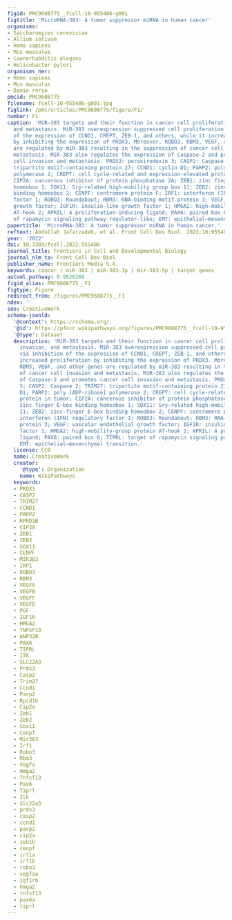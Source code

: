 ```yaml
---
figid: PMC9608775__fcell-10-955486-g001
figtitle: 'MicroRNA-383: A tumor suppressor miRNA in human cancer'
organisms:
- Saccharomyces cerevisiae
- Allium sativum
- Homo sapiens
- Mus musculus
- Caenorhabditis elegans
- Helicobacter pylori
organisms_ner:
- Homo sapiens
- Mus musculus
- Danio rerio
pmcid: PMC9608775
filename: fcell-10-955486-g001.jpg
figlink: /pmc/articles/PMC9608775/figure/F1/
number: F1
caption: 'MiR-383 targets and their function in cancer cell proliferation, EMT, invasion,
  and metastasis. MiR-383 overexpression suppressed cell proliferation via inhibition
  of the expression of CCND1, CREPT, ZEB-1, and others, while it increased proliferation
  by inhibiting the expression of PRDX3. Moreover, ROBO3, RBM3, VEGF, and other genes
  are regulated by miR-383 resulting in the suppression of cancer cell invasion and
  metastasis. MiR-383 also regulates the expression of Caspase-2 and promotes cancer
  cell invasion and metastasis. PRDX3: peroxiredoxin 3; CASP2: Caspase 2; TRIM27:
  tripartite motif-containing protein 27; CCND1: cyclin D1; PARP2: poly [ADP-ribose]
  polymerase 2; CREPT: cell cycle-related and expression-elevated protein in tumor;
  CIP2A: cancerous inhibitor of protein phosphatase 2A; ZEB1: zinc finger E-box binding
  homeobox 1; SOX11: Sry-related high-mobility group box 11; ZEB2: zinc-finger E-box
  binding homeobox 2; CENPF: centromere protein F; IRF1: interferon (IFN) regulatory
  factor 1; ROBO3: Roundabout; RBM3: RNA-binding motif protein 3; VEGF: vascular endothelial
  growth factor; IGF1R: insulin-like growth factor 1; HMGA2: high-mobility-group protein
  AT-hook 2; APRIL: A proliferation-inducing ligand; PAX6: paired box 6; TIPRL: target
  of rapamycin signaling pathway regulator-like; EMT: epithelial–mesenchymal transition.'
papertitle: 'MicroRNA-383: A tumor suppressor miRNA in human cancer.'
reftext: Abdollah Jafarzadeh, et al. Front Cell Dev Biol. 2022;10:955486.
year: '2022'
doi: 10.3389/fcell.2022.955486
journal_title: Frontiers in Cell and Developmental Biology
journal_nlm_ta: Front Cell Dev Biol
publisher_name: Frontiers Media S.A.
keywords: cancer | miR-383 | miR-383-3p | mir-383-5p | target genes
automl_pathway: 0.9526269
figid_alias: PMC9608775__F1
figtype: Figure
redirect_from: /figures/PMC9608775__F1
ndex: ''
seo: CreativeWork
schema-jsonld:
  '@context': https://schema.org/
  '@id': https://pfocr.wikipathways.org/figures/PMC9608775__fcell-10-955486-g001.html
  '@type': Dataset
  description: 'MiR-383 targets and their function in cancer cell proliferation, EMT,
    invasion, and metastasis. MiR-383 overexpression suppressed cell proliferation
    via inhibition of the expression of CCND1, CREPT, ZEB-1, and others, while it
    increased proliferation by inhibiting the expression of PRDX3. Moreover, ROBO3,
    RBM3, VEGF, and other genes are regulated by miR-383 resulting in the suppression
    of cancer cell invasion and metastasis. MiR-383 also regulates the expression
    of Caspase-2 and promotes cancer cell invasion and metastasis. PRDX3: peroxiredoxin
    3; CASP2: Caspase 2; TRIM27: tripartite motif-containing protein 27; CCND1: cyclin
    D1; PARP2: poly [ADP-ribose] polymerase 2; CREPT: cell cycle-related and expression-elevated
    protein in tumor; CIP2A: cancerous inhibitor of protein phosphatase 2A; ZEB1:
    zinc finger E-box binding homeobox 1; SOX11: Sry-related high-mobility group box
    11; ZEB2: zinc-finger E-box binding homeobox 2; CENPF: centromere protein F; IRF1:
    interferon (IFN) regulatory factor 1; ROBO3: Roundabout; RBM3: RNA-binding motif
    protein 3; VEGF: vascular endothelial growth factor; IGF1R: insulin-like growth
    factor 1; HMGA2: high-mobility-group protein AT-hook 2; APRIL: A proliferation-inducing
    ligand; PAX6: paired box 6; TIPRL: target of rapamycin signaling pathway regulator-like;
    EMT: epithelial–mesenchymal transition.'
  license: CC0
  name: CreativeWork
  creator:
    '@type': Organization
    name: WikiPathways
  keywords:
  - PRDX3
  - CASP2
  - TRIM27
  - CCND1
  - PARP2
  - RPRD1B
  - CIP2A
  - ZEB1
  - ZEB2
  - SOX11
  - CENPF
  - MIR383
  - IRF1
  - ROBO3
  - RBM3
  - VEGFA
  - VEGFB
  - VEGFC
  - VEGFD
  - PGF
  - IGF1R
  - HMGA2
  - TNFSF13
  - ANP32B
  - PAX6
  - TIPRL
  - ITK
  - SLC22A3
  - Prdx3
  - Casp2
  - Trim27
  - Ccnd1
  - Parp2
  - Rprd1b
  - Cip2a
  - Zeb1
  - Zeb2
  - Sox11
  - Cenpf
  - Mir383
  - Irf1
  - Robo3
  - Rbm3
  - Vegfa
  - Hmga2
  - Tnfsf13
  - Pax6
  - Tiprl
  - Itk
  - Slc22a3
  - prdx3
  - casp2
  - ccnd1
  - parp2
  - cip2a
  - zeb1b
  - cenpf
  - irf1a
  - irf1b
  - robo3
  - vegfaa
  - igf1rb
  - hmga2
  - tnfsf13
  - pax6a
  - tiprl
---
```

